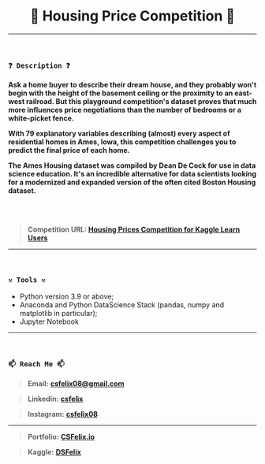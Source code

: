 <h1 align="center">🌟 Housing Price Competition 🌟</h1>

----
<br>

### `❓ Description ❓`

**Ask a home buyer to describe their dream house, and they probably won't begin with the height of the basement ceiling or the proximity to an east-west railroad. But this playground competition's dataset proves that much more influences price negotiations than the number of bedrooms or a white-picket fence.**

**With 79 explanatory variables describing (almost) every aspect of residential homes in Ames, Iowa, this competition challenges you to predict the final price of each home.**

**The Ames Housing dataset was compiled by Dean De Cock for use in data science education. It's an incredible alternative for data scientists looking for a modernized and expanded version of the often cited Boston Housing dataset.**

<br/><br/>

> **Competition URL: [Housing Prices Competition for Kaggle Learn Users](https://www.kaggle.com/competitions/home-data-for-ml-course/overview)**

----
<br>

### `⚒️ Tools ⚒️`

* Python version 3.9 or above;
* Anaconda and Python DataScience Stack (pandas, numpy and matplotlib in particular);
* Jupyter Notebook

----
<br>

### `📫 Reach Me 📫`

> **Email:** **[csfelix08@gmail.com](mailto:csfelix08@gmail.com?)**

> **Linkedin:** **[csfelix](https://www.linkedin.com/in/csfelix/)**

> **Instagram:** **[csfelix08](https://www.instagram.com/csfelix08/)**

----

> **Portfolio:** **[CSFelix.io](https://csfelix.github.io/)**

> **Kaggle:** **[DSFelix](https://www.kaggle.com/dsfelix)**
